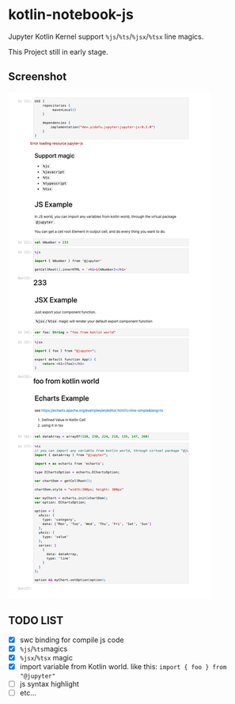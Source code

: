 # kotlin-notebook-js

Jupyter Kotlin Kernel support `%js`/`%ts`/`%jsx`/`%tsx` line magics.

This Project still in early stage.

## Screenshot

![](./screenshot.png)

## TODO LIST

+ [x] swc binding for compile js code
+ [x] `%js`/`%ts`magics
+ [x] `%jsx`/`%tsx` magic
+ [x] import variable from Kotlin world. like this: `import { foo } from "@jupyter"`
+ [ ] js syntax highlight
+ [ ] etc...
